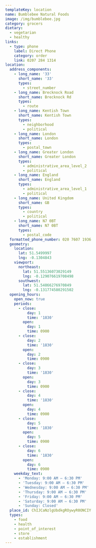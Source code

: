 ```yaml
---
templateKey: location
name: Bumblebee Natural Foods
image: /img/bumblebee.jpg
category: grocers
dietary:
  - vegetarian
  - healthy
links:
  - type: phone
    label: Direct Phone
    category: order
    link: 0207 284 1314
location:
  address_components:
    - long_name: '33'
      short_name: '33'
      types:
        - street_number
    - long_name: Brecknock Road
      short_name: Brecknock Rd
      types:
        - route
    - long_name: Kentish Town
      short_name: Kentish Town
      types:
        - neighborhood
        - political
    - long_name: London
      short_name: London
      types:
        - postal_town
    - long_name: Greater London
      short_name: Greater London
      types:
        - administrative_area_level_2
        - political
    - long_name: England
      short_name: England
      types:
        - administrative_area_level_1
        - political
    - long_name: United Kingdom
      short_name: GB
      types:
        - country
        - political
    - long_name: N7 0BT
      short_name: N7 0BT
      types:
        - postal_code
  formatted_phone_number: 020 7607 1936
  geometry:
    location:
      lat: 51.5499997
      lng: -0.1304843
    viewport:
      northeast:
        lat: 51.55136073029149
        lng: -0.129076619708498
      southwest:
        lat: 51.54866276970849
        lng: -0.131774580291502
  opening_hours:
    open_now: true
    periods:
      - close:
          day: 1
          time: '1830'
        open:
          day: 1
          time: 0900
      - close:
          day: 2
          time: '1830'
        open:
          day: 2
          time: 0900
      - close:
          day: 3
          time: '1830'
        open:
          day: 3
          time: 0900
      - close:
          day: 4
          time: '1830'
        open:
          day: 4
          time: 0900
      - close:
          day: 5
          time: '1830'
        open:
          day: 5
          time: 0900
      - close:
          day: 6
          time: '1830'
        open:
          day: 6
          time: 0900
    weekday_text:
      - 'Monday: 9:00 AM – 6:30 PM'
      - 'Tuesday: 9:00 AM – 6:30 PM'
      - 'Wednesday: 9:00 AM – 6:30 PM'
      - 'Thursday: 9:00 AM – 6:30 PM'
      - 'Friday: 9:00 AM – 6:30 PM'
      - 'Saturday: 9:00 AM – 6:30 PM'
      - 'Sunday: Closed'
  place_id: ChIJCaNzlgUbdkgROywyR0ONCIY
  types:
    - food
    - health
    - point_of_interest
    - store
    - establishment
---
```

